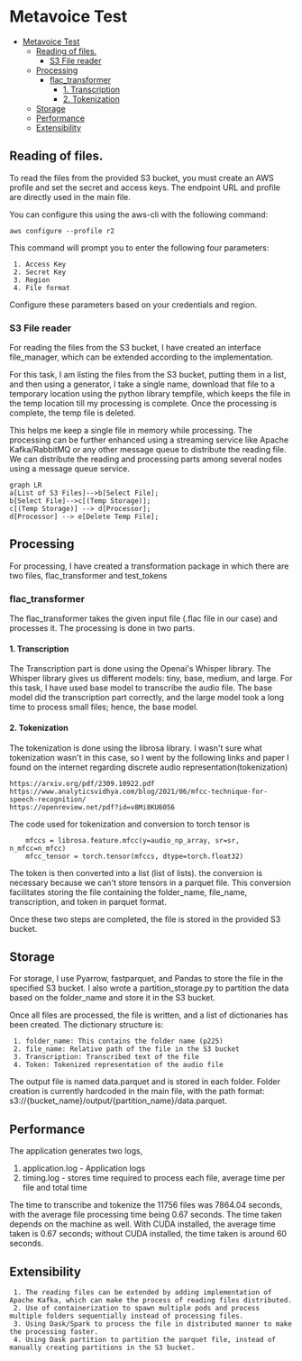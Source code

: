 # Metavoice Test

<!-- TOC -->
* [Metavoice Test](#metavoice-test)
  * [Reading of files.](#reading-of-files-)
    * [S3 File reader](#s3-file-reader)
  * [Processing](#processing)
    * [flac_transformer](#flactransformer)
      * [1. Transcription](#1-transcription)
      * [2. Tokenization](#2-tokenization)
  * [Storage](#storage)
  * [Performance](#performance)
  * [Extensibility](#extensibility)
<!-- TOC -->


## Reading of files. 
To read the files from the provided S3 bucket, you must create an AWS profile and set the secret and access keys. The endpoint URL and profile are directly used in the main file.

You can configure this using the aws-cli with the following command:
````
aws configure --profile r2
````
This command will prompt you to enter the following four parameters: 

````
 1. Access Key
 2. Secret Key
 3. Region
 4. File format
````
Configure these parameters based on your credentials and region.

### S3 File reader
For reading the files from the S3 bucket, I have created an interface file_manager, which can be extended according to the implementation. 


For this task, I am listing the files from the S3 bucket, putting them in a list, and then using a generator, I take a single name, download that file to a temporary location using the python library tempfile, which keeps the file in the temp location till my processing is complete. Once the processing is complete, the temp file is deleted.

This helps me keep a single file in memory while processing. The processing can be further enhanced using a streaming service like Apache Kafka/RabbitMQ or any other message queue to distribute the reading file. 
We can distribute the reading and processing parts among several nodes using a message queue service.


```mermaid
graph LR
a[List of S3 Files]-->b[Select File];
b[Select File]-->c[(Temp Storage)];
c[(Temp Storage)] --> d[Processor];
d[Processor] --> e[Delete Temp File];
```
## Processing
For processing, I have created a transformation package in which there are two files, flac_transformer and test_tokens
### flac_transformer
The flac_transformer takes the given input file (.flac file in our case) and processes it. The processing is done in two parts.
#### 1. Transcription
The Transcription part is done using the Openai's Whisper library. The Whisper library gives us different models: tiny, base, medium, and large. For this task, I have used base model to transcribe the audio file. The base model did the transcription part correctly, and the large model took a long time to process small files; hence, the base model.
#### 2. Tokenization
The tokenization is done using the librosa library. I wasn't sure what tokenization wasn't in this case, so I went by the following links and paper I found on the internet regarding discrete audio representation(tokenization)
````
https://arxiv.org/pdf/2309.10922.pdf
https://www.analyticsvidhya.com/blog/2021/06/mfcc-technique-for-speech-recognition/
https://openreview.net/pdf?id=v8Mi8KU6056
````
The code used for tokenization and conversion to torch tensor is 
````
    mfccs = librosa.feature.mfcc(y=audio_np_array, sr=sr, n_mfcc=n_mfcc)
    mfcc_tensor = torch.tensor(mfccs, dtype=torch.float32)
````
The token is then converted into a list (list of lists). the conversion is necessary because we can't store tensors in a parquet file. This conversion facilitates storing the file containing the folder_name, file_name, transcription, and token in parquet format.

Once these two steps are completed, the file is stored in the provided S3 bucket.
## Storage
For storage, I use Pyarrow, fastparquet, and Pandas to store the file in the specified S3 bucket. I also wrote a partition_storage.py to partition the data based on the folder_name and store it in the S3 bucket.

Once all files are processed, the file is written, and a list of dictionaries has been created. The dictionary structure is:
````
 1. folder_name: This contains the folder name (p225)
 2. file_name: Relative path of the file in the S3 bucket
 3. Transcription: Transcribed text of the file
 4. Token: Tokenized representation of the audio file
````
The output file is named data.parquet and is stored in each folder. Folder creation is currently hardcoded in the main file, with the path format: s3://{bucket_name}/output/{partition_name}/data.parquet.
## Performance
The application generates two logs, 
1. application.log - Application logs
2. timing.log - stores time required to process each file, average time per file and total time

The time to transcribe and tokenize the 11756 files was 7864.04 seconds, with the average file processing time being 0.67 seconds.
The time taken depends on the machine as well. With CUDA installed, the average time taken is 0.67 seconds; without CUDA installed, the time taken is around 60 seconds. 


## Extensibility
````
 1. The reading files can be extended by adding implementation of Apache Kafka, which can make the process of reading files distributed.
 2. Use of containerization to spawn multiple pods and process multiple folders sequentially instead of processing files.
 3. Using Dask/Spark to process the file in distributed manner to make the processing faster. 
 4. Using Dask partition to partition the parquet file, instead of manually creating partitions in the S3 bucket.
````
